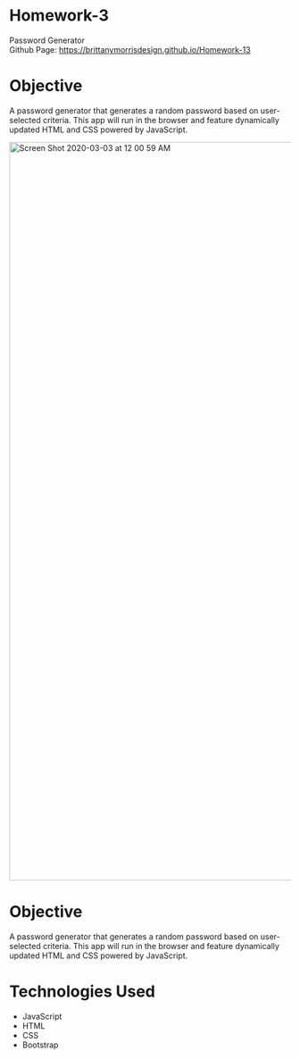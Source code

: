 # Homework-3
Password Generator </br>
Github Page: https://brittanymorrisdesign.github.io/Homework-13 

# Objective
A password generator that generates a random password based on user-selected criteria. This app will run in the browser and feature dynamically updated HTML and CSS powered by JavaScript. </br>

<img width="1323" alt="Screen Shot 2020-03-03 at 12 00 59 AM" src="https://user-images.githubusercontent.com/44029053/75744495-654b0100-5ce2-11ea-81e4-208b76f98938.png">

# Objective
A password generator that generates a random password based on user-selected criteria. This app will run in the browser and feature dynamically updated HTML and CSS powered by JavaScript.

# Technologies Used
* JavaScript
* HTML
* CSS
* Bootstrap
